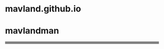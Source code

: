 # mavland.github.io
<html>
<body>
<h1> mavlandman </h1>
<hr style="height:8px;border-width:0;color:gray;background-color:gray">

</body>
</html>

